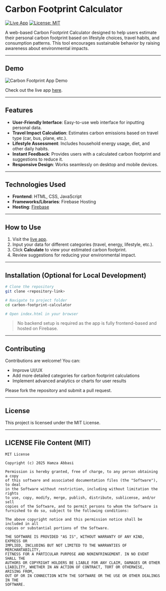 # Carbon Footprint Calculator

[![Live App](https://img.shields.io/badge/Live-App-blue)](https://carbonfootprintapp-b20a3.web.app/)
[![License: MIT](https://img.shields.io/badge/License-MIT-yellow.svg)](LICENSE)

A web-based Carbon Footprint Calculator designed to help users estimate their personal carbon footprint based on lifestyle choices, travel habits, and consumption patterns. This tool encourages sustainable behavior by raising awareness about environmental impacts.

---

## Demo

![Carbon Footprint App Demo](https://user-images.githubusercontent.com/your-username/demo.gif)

Check out the live app [here](https://carbonfootprintapp-b20a3.web.app/).

---

## Features

* **User-Friendly Interface**: Easy-to-use web interface for inputting personal data.
* **Travel Impact Calculation**: Estimates carbon emissions based on travel type (car, bus, plane, etc.).
* **Lifestyle Assessment**: Includes household energy usage, diet, and other daily habits.
* **Instant Feedback**: Provides users with a calculated carbon footprint and suggestions to reduce it.
* **Responsive Design**: Works seamlessly on desktop and mobile devices.

---

## Technologies Used

* **Frontend**: HTML, CSS, JavaScript
* **Frameworks/Libraries**: Firebase Hosting
* **Hosting**: [Firebase](https://firebase.google.com/)

---

## How to Use

1. Visit the [live app](https://carbonfootprintapp-b20a3.web.app/).
2. Input your data for different categories (travel, energy, lifestyle, etc.).
3. Click **Calculate** to view your estimated carbon footprint.
4. Review suggestions for reducing your environmental impact.

---

## Installation (Optional for Local Development)

```bash
# Clone the repository
git clone <repository-link>

# Navigate to project folder
cd carbon-footprint-calculator

# Open index.html in your browser
```

> No backend setup is required as the app is fully frontend-based and hosted on Firebase.

---

## Contributing

Contributions are welcome! You can:

* Improve UI/UX
* Add more detailed categories for carbon footprint calculations
* Implement advanced analytics or charts for user results

Please fork the repository and submit a pull request.

---

## License

This project is licensed under the MIT License.

---

## LICENSE File Content (MIT)

```
MIT License

Copyright (c) 2025 Hamza Abbasi

Permission is hereby granted, free of charge, to any person obtaining a copy
of this software and associated documentation files (the "Software"), to deal
in the Software without restriction, including without limitation the rights
to use, copy, modify, merge, publish, distribute, sublicense, and/or sell
copies of the Software, and to permit persons to whom the Software is
furnished to do so, subject to the following conditions:

The above copyright notice and this permission notice shall be included in all
copies or substantial portions of the Software.

THE SOFTWARE IS PROVIDED "AS IS", WITHOUT WARRANTY OF ANY KIND, EXPRESS OR
IMPLIED, INCLUDING BUT NOT LIMITED TO THE WARRANTIES OF MERCHANTABILITY,
FITNESS FOR A PARTICULAR PURPOSE AND NONINFRINGEMENT. IN NO EVENT SHALL THE
AUTHORS OR COPYRIGHT HOLDERS BE LIABLE FOR ANY CLAIM, DAMAGES OR OTHER
LIABILITY, WHETHER IN AN ACTION OF CONTRACT, TORT OR OTHERWISE, ARISING FROM,
OUT OF OR IN CONNECTION WITH THE SOFTWARE OR THE USE OR OTHER DEALINGS IN THE
SOFTWARE.
```
